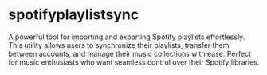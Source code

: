 # spotifyplaylistsync
A powerful tool for importing and exporting Spotify playlists effortlessly. This utility allows users to synchronize their playlists, transfer them between accounts, and manage their music collections with ease. Perfect for music enthusiasts who want seamless control over their Spotify libraries.
